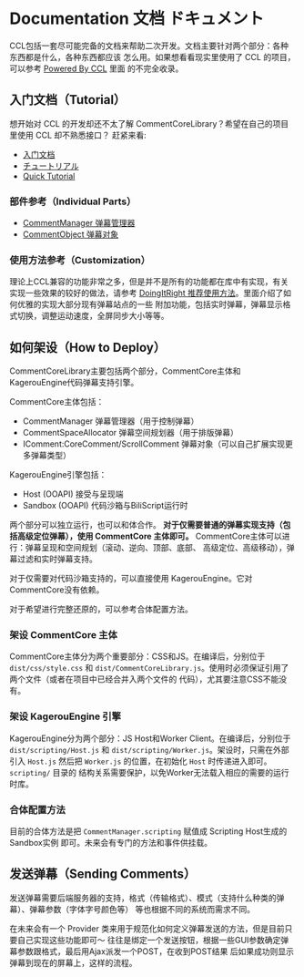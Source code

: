 # Documentation 文档 ドキュメント

CCL包括一套尽可能完备的文档来帮助二次开发。文档主要针对两个部分：各种东西都是什么，各种东西都应该
怎么用。如果想看看现实里使用了 CCL 的项目，可以参考 [Powered By CCL](PoweredByCCL.md) 里面
的不完全收录。

## 入门文档（Tutorial）
想开始对 CCL 的开发却还不太了解 CommentCoreLibrary？希望在自己的项目里使用 CCL 却不熟悉接口？
赶紧来看:
- [入门文档](Tutorial.zh_CN.md)
- [チュートリアル](Tutorial.ja_JP.md)
- [Quick Tutorial](Tutorial.md)

### 部件参考（Individual Parts）

- [CommentManager 弹幕管理器](CommentManager.md)
- [CommentObject 弹幕对象](CommentObject.md)

### 使用方法参考（Customization）
理论上CCL兼容的功能非常之多，但是并不是所有的功能都在库中有实现，有关实现一些效果的较好的做法，请参考
[DoingItRight 推荐使用方法](DoingItRight.md)。里面介绍了如何优雅的实现大部分现有弹幕站点的一些
附加功能，包括实时弹幕，弹幕显示格式切换，调整运动速度，全屏同步大小等等。

## 如何架设（How to Deploy）
CommentCoreLibrary主要包括两个部分，CommentCore主体和KagerouEngine代码弹幕支持引擎。

CommentCore主体包括：
- CommentManager 弹幕管理器（用于控制弹幕）
- CommentSpaceAllocator 弹幕空间规划器（用于排版弹幕）
- IComment:CoreComment/ScrollComment 弹幕对象（可以自己扩展实现更多弹幕类型）

KagerouEngine引擎包括：
- Host (OOAPI) 接受与呈现端
- Sandbox (OOAPI) 代码沙箱与BiliScript运行时

两个部分可以独立运行，也可以和体合作。 **对于仅需要普通的弹幕实现支持（包括高级定位弹幕），使用 
CommentCore 主体即可。** CommentCore主体可以进行：弹幕呈现和空间规划（滚动、逆向、顶部、底部、
高级定位、高级移动），弹幕过滤和实时弹幕支持。

对于仅需要对代码沙箱支持的，可以直接使用  KagerouEngine。它对 CommentCore没有依赖。

对于希望进行完整还原的，可以参考合体配置方法。

### 架设 CommentCore 主体
CommentCore主体分为两个重要部分：CSS和JS。在编译后，分别位于`dist/css/style.css` 和 
`dist/CommentCoreLibrary.js`。使用时必须保证引用了两个文件（或者在项目中已经合并入两个文件的
代码），尤其要注意CSS不能没有。

### 架设 KagerouEngine 引擎
KagerouEngine分为两个部分：JS Host和Worker Client。在编译后，分别位于 
`dist/scripting/Host.js` 和 `dist/scripting/Worker.js`。架设时，只需在外部引入 
`Host.js` 然后把 `Worker.js` 的位置，在初始化 `Host` 时传递进入即可。`scripting/` 目录的
结构关系需要保护，以免Worker无法载入相应的需要的运行时库。

### 合体配置方法
目前的合体方法是把 `CommentManager.scripting` 赋值成 Scripting Host生成的 Sandbox实例
即可。未来会有专门的方法和事件供挂载。

## 发送弹幕（Sending Comments）
发送弹幕需要后端服务器的支持，格式（传输格式）、模式（支持什么种类的弹幕）、弹幕参数（字体字号颜色等）
等也根据不同的系统而需求不同。

在未来会有一个 Provider 类来用于规范化如何定义弹幕发送的方法，但是目前只要自己实现这些功能即可～
往往是绑定一个发送按钮，根据一些GUI参数确定弹幕参数跟格式，最后用Ajax派发一个POST，在收到POST结果
后如果成功则显示弹幕到现在的屏幕上，这样的流程。

